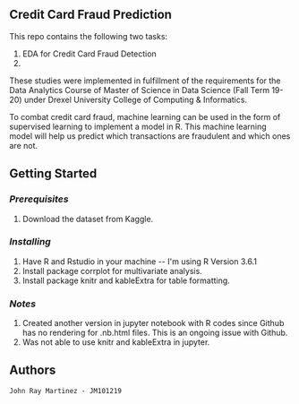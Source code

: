 ## **Credit Card Fraud Prediction**

This repo contains the following two tasks:
1. EDA for Credit Card Fraud Detection
2.

These studies were implemented in fulfillment of the requirements for the Data Analytics Course of Master of Science in Data Science (Fall Term 19-20) under Drexel University College of Computing & Informatics. 

To combat credit card fraud, machine learning can be used in the form of supervised learning to implement a model in R. This machine learning model will help us predict which transactions are fraudulent and which ones are not. 

## **Getting Started**
### *Prerequisites*
1. Download the dataset from Kaggle.

### *Installing*
1. Have R and Rstudio in your machine -- I'm using R Version 3.6.1
2. Install package corrplot for multivariate analysis.
3. Install package knitr and kableExtra for table formatting.

### *Notes*
1. Created another version in jupyter notebook with R codes since Github has no rendering for .nb.html files. This is an ongoing issue with Github.
2. Was not able to use knitr and kableExtra in jupyter.

## **Authors**
    John Ray Martinez - JM101219
